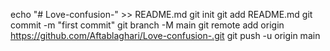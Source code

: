 echo "# Love-confusion-" >> README.md
git init
git add README.md
git commit -m "first commit"
git branch -M main
git remote add origin https://github.com/Aftablaghari/Love-confusion-.git
git push -u origin main
